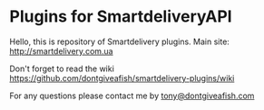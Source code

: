# Plugins for SmartdeliveryAPI

Hello, this is repository of Smartdelivery plugins.
Main site:
http://smartdelivery.com.ua

Don't forget to read the wiki
https://github.com/dontgiveafish/smartdelivery-plugins/wiki

For any questions please contact me by tony@dontgiveafish.com